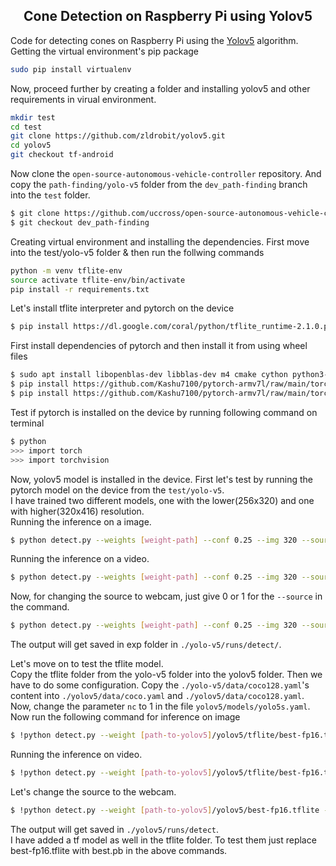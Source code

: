 ## <div align="center">Cone Detection on Raspberry Pi using Yolov5</div>
Code for detecting cones on Raspberry Pi using the [Yolov5](https://github.com/ultralytics/yolov5) algorithm. <br>
Getting the virtual environment's pip package
```bash
sudo pip install virtualenv
```
Now, proceed further by creating a folder and installing yolov5 and other requirements in virual environment.<br>
```bash
mkdir test
cd test
git clone https://github.com/zldrobit/yolov5.git
cd yolov5
git checkout tf-android

```
Now clone the ```open-source-autonomous-vehicle-controller``` repository. And copy the ```path-finding/yolo-v5``` folder from the ```dev_path-finding``` branch into the ```test``` folder.
```bash
$ git clone https://github.com/uccross/open-source-autonomous-vehicle-controller
$ git checkout dev_path-finding
```

Creating virtual environment and installing the dependencies. First move into the test/yolo-v5 folder & then run the follwing commands <br>
```bash
python -m venv tflite-env
source activate tflite-env/bin/activate
pip install -r requirements.txt
```
Let's install tflite interpreter and pytorch on the device<br>
```bash
$ pip install https://dl.google.com/coral/python/tflite_runtime-2.1.0.post1-cp37-cp37m-linux_armv7l.whl
```
First install dependencies of pytorch and then install it from using wheel files
```bash
$ sudo apt install libopenblas-dev libblas-dev m4 cmake cython python3-dev python3-yaml python3-setuptools
$ pip install https://github.com/Kashu7100/pytorch-armv7l/raw/main/torch-1.7.0a0-cp37-cp37m-linux_armv7l.whl
$ pip install https://github.com/Kashu7100/pytorch-armv7l/raw/main/torchvision-0.8.0a0%2B45f960c-cp37-cp37m-linux_armv7l.whl
```
Test if pytorch is installed on the device by running following command on terminal
```bash
$ python
>>> import torch
>>> import torchvision
```
Now, yolov5 model is installed in the device. First let's test by running the pytorch model on the device from the ```test/yolo-v5```.<br>
I have trained two different models, one with the lower(256x320) and one with higher(320x416) resolution.<br>
Running the inference on a image.

```bash
$ python detect.py --weights [weight-path] --conf 0.25 --img 320 --source [path-to-yolo-v5]/data/images/test.jpg
```

Running the inference on a video.
```bash
$ python detect.py --weights [weight-path] --conf 0.25 --img 320 --source [path-to-yolo-v5]/data/videos/test.mp4
```
Now, for changing the source to webcam, just give 0 or 1 for the ```--source``` in the command.
```bash
$ python detect.py --weights [weight-path] --conf 0.25 --img 320 --source 0
```

The output will get saved in exp folder in ```./yolo-v5/runs/detect/```.

Let's move on to test the tflite model. <br>
Copy the tflite folder from the yolo-v5 folder into the yolov5 folder.
Then we have to do some configuration. Copy the ```./yolo-v5/data/coco128.yaml```'s content into ```./yolov5/data/coco.yaml``` and ```./yolov5/data/coco128.yaml```. <br>
Now, change the parameter ```nc``` to 1 in the file ```yolov5/models/yolo5s.yaml```.
<br>
Now run the following command for inference on image
```bash
$ !python detect.py --weight [path-to-yolov5]/yolov5/tflite/best-fp16.tflite --img 320 --source [path-to-yolo-v5]/data/images/test.jpg
```
Running the inference on video.
```bash
$ !python detect.py --weight [path-to-yolov5]/yolov5/tflite/best-fp16.tflite --img 320 --source [path-to-yolo-v5]/data/images/test.mp4
```
Let's change the source to the webcam.
```bash
$ !python detect.py --weight [path-to-yolov5]/yolov5/best-fp16.tflite --img 320 --source 0
```
The output will get saved in ```./yolov5/runs/detect```.<br>
I have added a tf model as well in the tflite folder. To test them just replace best-fp16.tflite with best.pb in the above commands.